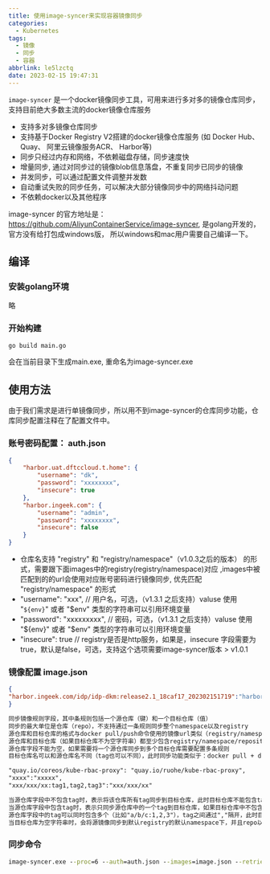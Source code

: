 ```yaml
---
title: 使用image-syncer来实现容器镜像同步
categories:
  - Kubernetes
tags:
  - 镜像
  - 同步
  - 容器
abbrlink: le5lzctq
date: 2023-02-15 19:47:31
---
```


`image-syncer` 是一个docker镜像同步工具，可用来进行多对多的镜像仓库同步，支持目前绝大多数主流的docker镜像仓库服务

- 支持多对多镜像仓库同步
- 支持基于Docker Registry V2搭建的docker镜像仓库服务 (如 Docker Hub、 Quay、 阿里云镜像服务ACR、 Harbor等)
- 同步只经过内存和网络，不依赖磁盘存储，同步速度快
- 增量同步, 通过对同步过的镜像blob信息落盘，不重复同步已同步的镜像
- 并发同步，可以通过配置文件调整并发数
- 自动重试失败的同步任务，可以解决大部分镜像同步中的网络抖动问题
- 不依赖docker以及其他程序

image-syncer 的官方地址是：<https://github.com/AliyunContainerService/image-syncer>, 是golang开发的， 官方没有给打包成windows版， 所以windows和mac用户需要自己编译一下。

## 编译

### 安装golang环境

略

### 开始构建

```bat
go build main.go
```

会在当前目录下生成main.exe, 重命名为image-syncer.exe

## 使用方法

由于我们需求是进行单镜像同步，所以用不到image-syncer的仓库同步功能，仓库同步配置注释在了配置文件中。

### 账号密码配置： auth.json

```json
{
    "harbor.uat.dftccloud.t.home": {
        "username": "dk",
        "password": "xxxxxxxx",
        "insecure": true
    },
    "harbor.ingeek.com": {
        "username": "admin",
        "password": "xxxxxxxx",
        "insecure": false
    }
}
```

- 仓库名支持 "registry" 和 "registry/namespace"（v1.0.3之后的版本） 的形式，需要跟下面images中的registry(registry/namespace)对应  ,images中被匹配到的的url会使用对应账号密码进行镜像同步, 优先匹配 "registry/namespace" 的形式
- "username": "xxx",               // 用户名，可选，（v1.3.1 之后支持）valuse 使用 "`${env}`" 或者 "$env" 类型的字符串可以引用环境变量
- "password": "xxxxxxxxx",         // 密码，可选，（v1.3.1 之后支持）valuse 使用 "${env}" 或者 "$env" 类型的字符串可以引用环境变量
- "insecure": true                 // registry是否是http服务，如果是，insecure 字段需要为true，默认是false，可选，支持这个选项需要image-syncer版本 > v1.0.1

### 镜像配置  image.json

```json
{
"harbor.ingeek.com/idp/idp-dkm:release2.1_18caf17_202302151719":"harbor.uat.dftccloud.t.home/dk/idp-dkm"
}
```

```txt
同步镜像规则字段，其中条规则包括一个源仓库（键）和一个目标仓库（值）
同步的最大单位是仓库（repo），不支持通过一条规则同步整个namespace以及registry
源仓库和目标仓库的格式与docker pull/push命令使用的镜像url类似（registry/namespace/repository:tag）
源仓库和目标仓库（如果目标仓库不为空字符串）都至少包含registry/namespace/repository
源仓库字段不能为空，如果需要将一个源仓库同步到多个目标仓库需要配置多条规则
目标仓库名可以和源仓库名不同（tag也可以不同），此时同步功能类似于：docker pull + docker tag + docker push

"quay.io/coreos/kube-rbac-proxy": "quay.io/ruohe/kube-rbac-proxy",
"xxxx":"xxxxx",
"xxx/xxx/xx:tag1,tag2,tag3":"xxx/xxx/xx"

当源仓库字段中不包含tag时，表示将该仓库所有tag同步到目标仓库，此时目标仓库不能包含tag
当源仓库字段中包含tag时，表示只同步源仓库中的一个tag到目标仓库，如果目标仓库中不包含tag，则默认使用源tag
源仓库字段中的tag可以同时包含多个（比如"a/b/c:1,2,3"），tag之间通过","隔开，此时目标仓库不能包含tag，并且默认使用原来的tag
当目标仓库为空字符串时，会将源镜像同步到默认registry的默认namespace下，并且repo以及tag与源仓库相同，默认registry和默认namespace可以通过命令行参数以及环境变量配置，参考下面的描述
```

### 同步命令

```bat
image-syncer.exe --proc=6 --auth=auth.json --images=image.json --retries=3
```

